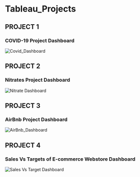 # Tableau_Projects

## PROJECT 1

### COVID-19 Project Dashboard
![Covid_Dashboard](https://user-images.githubusercontent.com/77462869/205947729-f38070be-1297-4246-8bb0-e4defbc4ca74.png)


## PROJECT 2

### Nitrates Project Dashboard


![Nitrate Dashboard](https://user-images.githubusercontent.com/77462869/205948166-bcab92f7-cb8b-46bb-89e2-a892ded6499e.png)




## PROJECT 3

### AirBnb Project Dashboard


![AirBnb_Dashboard](https://user-images.githubusercontent.com/77462869/206150087-6fb333b7-bc22-42ae-9e81-fe49daa45442.png)


## PROJECT 4

### Sales Vs Targets of E-commerce Webstore Dashboard

![Sales Vs Target Dashboard](https://user-images.githubusercontent.com/77462869/206670859-e3902a30-4292-4c12-8ab0-bcff06ca0c85.png)
